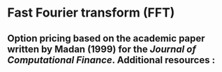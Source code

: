 # Fast Fourier transform (FFT)
Option pricing based on the academic paper written by Madan (1999) for the _Journal of Computational Finance_. 
Additional resources : 
- 
